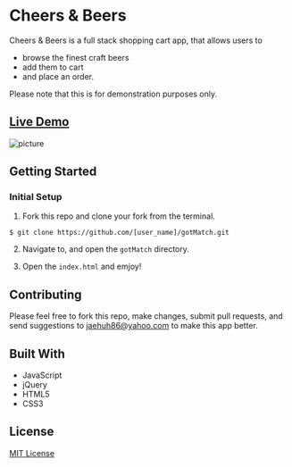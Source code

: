 # Cheers & Beers

Cheers & Beers is a full stack shopping cart app, that allows users to 
* browse the finest craft beers
* add them to cart
* and place an order.


Please note that this is for demonstration purposes only.

## [Live Demo](https://cheersandbeers.jaehuh.network/)
![picture](/images/general/readMe.gif)


## Getting Started

### Initial Setup

1. Fork this repo and clone your fork from the terminal.

```$ git clone https://github.com/[user_name]/gotMatch.git```

2. Navigate to, and open the `gotMatch` directory.

3. Open the `index.html` and emjoy!

## Contributing

Please feel free to fork this repo, make changes, submit pull requests, and send suggestions to jaehuh86@yahoo.com to make this app better.

## Built With

* JavaScript
* jQuery
* HTML5
* CSS3

## License
[MIT License](https://opensource.org/licenses/mit-license.php)

